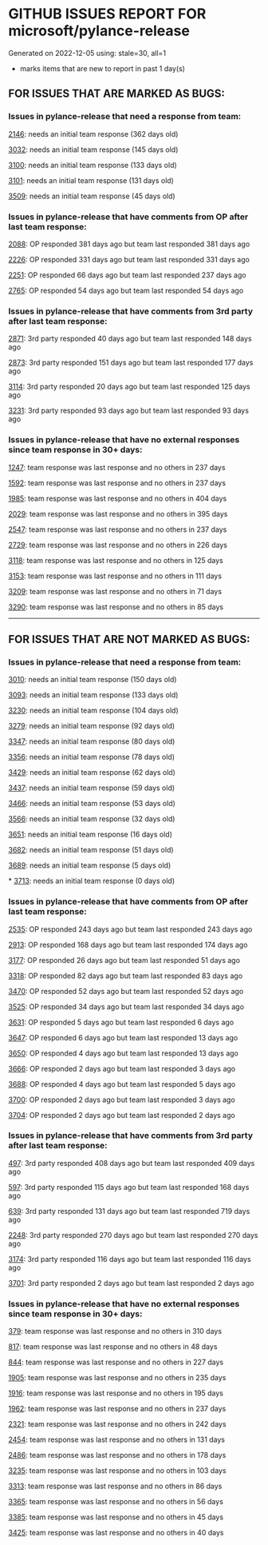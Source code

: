 
# GITHUB ISSUES REPORT FOR microsoft/pylance-release


Generated on 2022-12-05 using: stale=30, all=1


* marks items that are new to report in past 1 day(s)


## FOR ISSUES THAT ARE MARKED AS BUGS:


### Issues in pylance-release that need a response from team:


  [2146](https://github.com/microsoft/pylance-release/issues/2146 "&quot;Extract method&quot; produces syntax error with multiline except clause"): needs an initial team response (362 days old)

  [3032](https://github.com/microsoft/pylance-release/issues/3032 "[Bug] Function parentheses autocomplete does not recognize existing parentheses "): needs an initial team response (145 days old)

  [3100](https://github.com/microsoft/pylance-release/issues/3100 "Improvements for type aliases"): needs an initial team response (133 days old)

  [3101](https://github.com/microsoft/pylance-release/issues/3101 "Error with string formating and parameters autocomplete"): needs an initial team response (131 days old)

  [3509](https://github.com/microsoft/pylance-release/issues/3509 "Python code prompt in vscode with docstring"): needs an initial team response (45 days old)

### Issues in pylance-release that have comments from OP after last team response:


  [2088](https://github.com/microsoft/pylance-release/issues/2088 "SQLAlchemy Session __enter__ and __exit__ methods not being noticed."): OP responded 381 days ago but team last responded 381 days ago

  [2226](https://github.com/microsoft/pylance-release/issues/2226 "vscode resolves paths with `..` in them even if the directory doesn't exist / has invalid name"): OP responded 331 days ago but team last responded 331 days ago

  [2251](https://github.com/microsoft/pylance-release/issues/2251 "Sphinx Style Docsting Rendering Feature"): OP responded 66 days ago but team last responded 237 days ago

  [2765](https://github.com/microsoft/pylance-release/issues/2765 "Error: command 'pyright.createtypestub' already exists"): OP responded 54 days ago but team last responded 54 days ago

### Issues in pylance-release that have comments from 3rd party after last team response:


  [2871](https://github.com/microsoft/pylance-release/issues/2871 "Object of type &quot;None&quot; cannot be called"): 3rd party responded 40 days ago but team last responded 148 days ago

  [2873](https://github.com/microsoft/pylance-release/issues/2873 "Command 'Python: Restart Language Server' resulted in an error (command 'python.analysis.restartLanguageServer' not found)"): 3rd party responded 151 days ago but team last responded 177 days ago

  [3114](https://github.com/microsoft/pylance-release/issues/3114 "Assign to variable from commented-out magic command"): 3rd party responded 20 days ago but team last responded 125 days ago

  [3231](https://github.com/microsoft/pylance-release/issues/3231 "`itertools.count` docstring is not shown correctly"): 3rd party responded 93 days ago but team last responded 93 days ago

### Issues in pylance-release that have no external responses since team response in 30+ days:


  [1247](https://github.com/microsoft/pylance-release/issues/1247 "&quot;No code actions available&quot; if Ctrl+. is hit quickly after moving the cursor"): team response was last response and no others in 237 days

  [1592](https://github.com/microsoft/pylance-release/issues/1592 "While on Live Share, host computer's cursor is moved to remote's cursor when docstring is auto-inserted"): team response was last response and no others in 237 days

  [1985](https://github.com/microsoft/pylance-release/issues/1985 "Popup from documentation does not respect indentation in code blocks"): team response was last response and no others in 404 days

  [2029](https://github.com/microsoft/pylance-release/issues/2029 "Refactoring multiline context manager statement into new method results in invalid syntax"): team response was last response and no others in 395 days

  [2547](https://github.com/microsoft/pylance-release/issues/2547 "pandas: Argument of type &quot;(x: Unknown) -> list[Unknown]&quot; cannot be assigned to parameter &quot;arg&quot; of type &quot;() -> Any&quot; in function &quot;aggregate&quot;"): team response was last response and no others in 237 days

  [2729](https://github.com/microsoft/pylance-release/issues/2729 "completeFunctionParens adds unnecessary parentheses for cached properties"): team response was last response and no others in 226 days

  [3118](https://github.com/microsoft/pylance-release/issues/3118 " missing new line from dict() help mouse hover"): team response was last response and no others in 125 days

  [3153](https://github.com/microsoft/pylance-release/issues/3153 "Extract variable and method on arguments of decorator which precedes function definition doesn't create required definitions."): team response was last response and no others in 111 days

  [3209](https://github.com/microsoft/pylance-release/issues/3209 "fr-string support "): team response was last response and no others in 71 days

  [3290](https://github.com/microsoft/pylance-release/issues/3290 "`#region` nesting doesn't recognise last `#endregion` if there's no code after it at the end of the file on a non-&quot;root&quot; indent level"): team response was last response and no others in 85 days

---

## FOR ISSUES THAT ARE NOT MARKED AS BUGS:


### Issues in pylance-release that need a response from team:


  [3010](https://github.com/microsoft/pylance-release/issues/3010 "Code navigation can open the destination in the actual path instead of symlinked path if symlinked directory was added to workspace"): needs an initial team response (150 days old)

  [3093](https://github.com/microsoft/pylance-release/issues/3093 "Docstring tooltip not shown for nested imports"): needs an initial team response (133 days old)

  [3230](https://github.com/microsoft/pylance-release/issues/3230 "How to get Signature of a function or a Class in VS code similar to Signature in Jupyter Notebooks."): needs an initial team response (104 days old)

  [3279](https://github.com/microsoft/pylance-release/issues/3279 "Renaming in Jupyter notebooks only works in a single cell"): needs an initial team response (92 days old)

  [3347](https://github.com/microsoft/pylance-release/issues/3347 "Google docstring formatting for multi-line class attributes not recognized/converted properly for use in intellisense popup"): needs an initial team response (80 days old)

  [3356](https://github.com/microsoft/pylance-release/issues/3356 "Jupyter notebook interactive startup file"): needs an initial team response (78 days old)

  [3429](https://github.com/microsoft/pylance-release/issues/3429 "Source directory hiding build directory in analysis and autocomplete"): needs an initial team response (62 days old)

  [3437](https://github.com/microsoft/pylance-release/issues/3437 "In Japanese please"): needs an initial team response (59 days old)

  [3466](https://github.com/microsoft/pylance-release/issues/3466 "option to exclude some auto-import options"): needs an initial team response (53 days old)

  [3566](https://github.com/microsoft/pylance-release/issues/3566 "Improve &quot;Definition Preview Hover&quot; rendering and layout (similiar to JetBrains IDEs)"): needs an initial team response (32 days old)

  [3651](https://github.com/microsoft/pylance-release/issues/3651 "Bad autocomplete when typing an open square bracket"): needs an initial team response (16 days old)

  [3682](https://github.com/microsoft/pylance-release/issues/3682 "Improved or customizable function hover format"): needs an initial team response (51 days old)

  [3689](https://github.com/microsoft/pylance-release/issues/3689 "Member &quot;iter_rows&quot; unknown for openpyxl worksheet"): needs an initial team response (5 days old)

\* [3713](https://github.com/microsoft/pylance-release/issues/3713 "Random errors with imports after update"): needs an initial team response (0 days old)

### Issues in pylance-release that have comments from OP after last team response:


  [2535](https://github.com/microsoft/pylance-release/issues/2535 "Remove auto-import when typing the letter d to avoid being serenaded with The Zen of Python"): OP responded 243 days ago but team last responded 243 days ago

  [2913](https://github.com/microsoft/pylance-release/issues/2913 "Semantic highlighing doesn't differentiate parameter passing by its name from usage inside the function"): OP responded 168 days ago but team last responded 174 days ago

  [3177](https://github.com/microsoft/pylance-release/issues/3177 "Jupyter notebook IntelliSense doesn't autocomplete modules in workspace subfolders when `&quot;python.pylanceLspNotebooksEnabled&quot;: true`"): OP responded 26 days ago but team last responded 51 days ago

  [3318](https://github.com/microsoft/pylance-release/issues/3318 "[Auto Import] - Suggest equivalents from `collections.abc` rather than `typing`"): OP responded 82 days ago but team last responded 83 days ago

  [3470](https://github.com/microsoft/pylance-release/issues/3470 "Long checking and analyzing operations when using JAX"): OP responded 52 days ago but team last responded 52 days ago

  [3525](https://github.com/microsoft/pylance-release/issues/3525 "False &quot;Symbol&quot; is unknown import symbol"): OP responded 34 days ago but team last responded 34 days ago

  [3631](https://github.com/microsoft/pylance-release/issues/3631 "Pylance randomly forgets previously known inferred types after editing"): OP responded 5 days ago but team last responded 6 days ago

  [3647](https://github.com/microsoft/pylance-release/issues/3647 "Exclude map files from extension bundle"): OP responded 6 days ago but team last responded 13 days ago

  [3650](https://github.com/microsoft/pylance-release/issues/3650 "When inspecting a stdlib method, VSCode consumes high percentage of CPU and becomes unresponsive or very laggy, possibly due to weird Windows Defender interaction"): OP responded 4 days ago but team last responded 13 days ago

  [3666](https://github.com/microsoft/pylance-release/issues/3666 "100% CPU usage on systemd repository"): OP responded 2 days ago but team last responded 3 days ago

  [3688](https://github.com/microsoft/pylance-release/issues/3688 "Cannot access member &quot;clicked&quot; for type &quot;QPushButton&quot;;   Member &quot;clicked&quot; is unknown"): OP responded 4 days ago but team last responded 5 days ago

  [3700](https://github.com/microsoft/pylance-release/issues/3700 "Go to definition by python module path in string"): OP responded 2 days ago but team last responded 3 days ago

  [3704](https://github.com/microsoft/pylance-release/issues/3704 "Django. Code completion &quot;related_name&quot; class object."): OP responded 2 days ago but team last responded 2 days ago

### Issues in pylance-release that have comments from 3rd party after last team response:


  [497](https://github.com/microsoft/pylance-release/issues/497 "reportGeneralTypeIssues category is too generic"): 3rd party responded 408 days ago but team last responded 409 days ago

  [597](https://github.com/microsoft/pylance-release/issues/597 "'reportMissingModuleSource' warning for requests.packages.*"): 3rd party responded 115 days ago but team last responded 168 days ago

  [639](https://github.com/microsoft/pylance-release/issues/639 "Pylance can't resolve .pyw imports"): 3rd party responded 131 days ago but team last responded 719 days ago

  [2248](https://github.com/microsoft/pylance-release/issues/2248 "New folding strategy do not folds multiline dicts declarations, neither internally indented multiline strings."): 3rd party responded 270 days ago but team last responded 270 days ago

  [3174](https://github.com/microsoft/pylance-release/issues/3174 "Consider partial stubs for TensorFlow to work around lazy import issues"): 3rd party responded 116 days ago but team last responded 116 days ago

  [3701](https://github.com/microsoft/pylance-release/issues/3701 "Provide improved support for django"): 3rd party responded 2 days ago but team last responded 2 days ago

### Issues in pylance-release that have no external responses since team response in 30+ days:


  [379](https://github.com/microsoft/pylance-release/issues/379 "Enhancement: Allow specification of a list of modules to not do type checking for"): team response was last response and no others in 310 days

  [817](https://github.com/microsoft/pylance-release/issues/817 "Default severity levels in PyLance"): team response was last response and no others in 48 days

  [844](https://github.com/microsoft/pylance-release/issues/844 "Intellisense is messed up. Function information and type checking is useless for matplotlib (and other modules like numpy) "): team response was last response and no others in 227 days

  [1905](https://github.com/microsoft/pylance-release/issues/1905 "Stop Suggesting Enum member access on Enum members"): team response was last response and no others in 235 days

  [1916](https://github.com/microsoft/pylance-release/issues/1916 "pyright docs: Explicitly document &quot;reveal_type&quot;, &quot;reveal_locals&quot;"): team response was last response and no others in 195 days

  [1962](https://github.com/microsoft/pylance-release/issues/1962 "VS code does not handle escaping braces in f-strings"): team response was last response and no others in 237 days

  [2321](https://github.com/microsoft/pylance-release/issues/2321 "Commented code at the end of a method doesn't collapse with method"): team response was last response and no others in 242 days

  [2454](https://github.com/microsoft/pylance-release/issues/2454 "Pylance isn't showing errors"): team response was last response and no others in 131 days

  [2486](https://github.com/microsoft/pylance-release/issues/2486 "Functions in os module only show type stubs information (both on hover and when doing &quot;go to definition&quot;)"): team response was last response and no others in 178 days

  [3235](https://github.com/microsoft/pylance-release/issues/3235 "Call Hierarchy issue if a function is imported as an alias"): team response was last response and no others in 103 days

  [3313](https://github.com/microsoft/pylance-release/issues/3313 "Module is not callable"): team response was last response and no others in 86 days

  [3365](https://github.com/microsoft/pylance-release/issues/3365 "Local import inside conda editable package doesn't work."): team response was last response and no others in 56 days

  [3385](https://github.com/microsoft/pylance-release/issues/3385 "Signature vs body folding"): team response was last response and no others in 45 days

  [3425](https://github.com/microsoft/pylance-release/issues/3425 "Improve code coloring & formatting on IntelliSense info panels"): team response was last response and no others in 40 days
